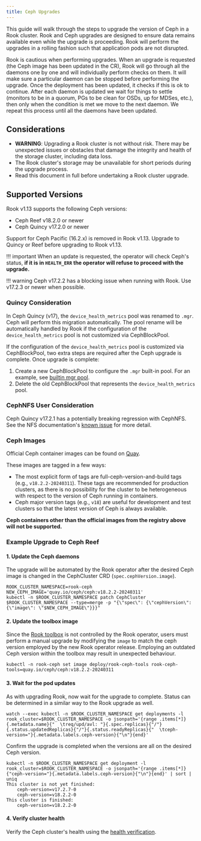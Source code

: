 ```yaml
---
title: Ceph Upgrades
---
```


This guide will walk through the steps to upgrade the version of Ceph in a Rook cluster.
Rook and Ceph upgrades are designed to ensure data remains available even while
the upgrade is proceeding. Rook will perform the upgrades in a rolling fashion
such that application pods are not disrupted.

Rook is cautious when performing upgrades. When an upgrade is requested (the Ceph image has been
updated in the CR), Rook will go through all the daemons one by one and will individually perform
checks on them. It will make sure a particular daemon can be stopped before performing the upgrade.
Once the deployment has been updated, it checks if this is ok to continue. After each daemon is
updated we wait for things to settle (monitors to be in a quorum, PGs to be clean for OSDs, up for
MDSes, etc.), then only when the condition is met we move to the next daemon. We repeat this process
until all the daemons have been updated.

## Considerations

* **WARNING**: Upgrading a Rook cluster is not without risk. There may be unexpected issues or
  obstacles that damage the integrity and health of the storage cluster, including data loss.
* The Rook cluster's storage may be unavailable for short periods during the upgrade process.
* Read this document in full before undertaking a Rook cluster upgrade.

## Supported Versions

Rook v1.13 supports the following Ceph versions:

* Ceph Reef v18.2.0 or newer
* Ceph Quincy v17.2.0 or newer

Support for Ceph Pacific (16.2.x) is removed in Rook v1.13. Upgrade to Quincy or Reef before upgrading
to Rook v1.13.

!!! important
    When an update is requested, the operator will check Ceph's status,
    **if it is in `HEALTH_ERR` the operator will refuse to proceed with the upgrade.**

!!! warning
    Ceph v17.2.2 has a blocking issue when running with Rook. Use v17.2.3 or newer when possible.

### Quincy Consideration

In Ceph Quincy (v17), the `device_health_metrics` pool was renamed to `.mgr`. Ceph will perform this
migration automatically. The pool rename will be automatically handled by Rook if the configuration
of the `device_health_metrics` pool is not customized via CephBlockPool.

If the configuration of the `device_health_metrics` pool is customized via CephBlockPool, two extra
steps are required after the Ceph upgrade is complete. Once upgrade is complete:

1. Create a new CephBlockPool to configure the `.mgr` built-in pool. For an example, see
   [builtin mgr pool](https://github.com/rook/rook/blob/master/deploy/examples/pool-builtin-mgr.yaml).
2. Delete the old CephBlockPool that represents the `device_health_metrics` pool.

### CephNFS User Consideration

Ceph Quincy v17.2.1 has a potentially breaking regression with CephNFS. See the NFS documentation's
[known issue](../CRDs/ceph-nfs-crd.md#ceph-v1721) for more detail.

### Ceph Images

Official Ceph container images can be found on [Quay](https://quay.io/repository/ceph/ceph?tab=tags).

These images are tagged in a few ways:

* The most explicit form of tags are full-ceph-version-and-build tags (e.g., `v18.2.2-20240311`).
  These tags are recommended for production clusters, as there is no possibility for the cluster to
  be heterogeneous with respect to the version of Ceph running in containers.
* Ceph major version tags (e.g., `v18`) are useful for development and test clusters so that the
  latest version of Ceph is always available.

**Ceph containers other than the official images from the registry above will not be supported.**

### Example Upgrade to Ceph Reef

#### **1. Update the Ceph daemons**

The upgrade will be automated by the Rook operator after the desired Ceph image is changed in the
CephCluster CRD (`spec.cephVersion.image`).

```console
ROOK_CLUSTER_NAMESPACE=rook-ceph
NEW_CEPH_IMAGE='quay.io/ceph/ceph:v18.2.2-20240311'
kubectl -n $ROOK_CLUSTER_NAMESPACE patch CephCluster $ROOK_CLUSTER_NAMESPACE --type=merge -p "{\"spec\": {\"cephVersion\": {\"image\": \"$NEW_CEPH_IMAGE\"}}}"
```

#### **2. Update the toolbox image**

Since the [Rook toolbox](https://rook.io/docs/rook/latest/Troubleshooting/ceph-toolbox/) is not controlled by
the Rook operator, users must perform a manual upgrade by modifying the `image` to match the ceph version
employed by the new Rook operator release. Employing an outdated Ceph version within the toolbox may result
in unexpected behaviour.

```console
kubectl -n rook-ceph set image deploy/rook-ceph-tools rook-ceph-tools=quay.io/ceph/ceph:v18.2.2-20240311
```

#### **3. Wait for the pod updates**

As with upgrading Rook, now wait for the upgrade to complete. Status can be determined in a similar
way to the Rook upgrade as well.

```console
watch --exec kubectl -n $ROOK_CLUSTER_NAMESPACE get deployments -l rook_cluster=$ROOK_CLUSTER_NAMESPACE -o jsonpath='{range .items[*]}{.metadata.name}{"  \treq/upd/avl: "}{.spec.replicas}{"/"}{.status.updatedReplicas}{"/"}{.status.readyReplicas}{"  \tceph-version="}{.metadata.labels.ceph-version}{"\n"}{end}'
```

Confirm the upgrade is completed when the versions are all on the desired Ceph version.

```console
kubectl -n $ROOK_CLUSTER_NAMESPACE get deployment -l rook_cluster=$ROOK_CLUSTER_NAMESPACE -o jsonpath='{range .items[*]}{"ceph-version="}{.metadata.labels.ceph-version}{"\n"}{end}' | sort | uniq
This cluster is not yet finished:
    ceph-version=v17.2.7-0
    ceph-version=v18.2.2-0
This cluster is finished:
    ceph-version=v18.2.2-0
```

#### **4. Verify cluster health**

Verify the Ceph cluster's health using the [health verification](health-verification.md).
